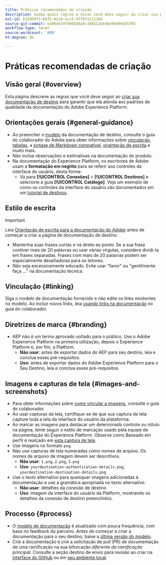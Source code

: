 ```yaml
---
title: Práticas recomendadas de criação
description: Saiba quais regras e dicas você deve seguir ao criar sua página de documentação de destino para garantir que ela atenda aos padrões de qualidade da documentação do Adobe Experience Platform.
exl-id: b12059f1-6635-41cd-acc5-6ff471111164
source-git-commit: e300e57df998836a8c388511b446e90499185705
workflow-type: tm+mt
source-wordcount: '499'
ht-degree: 0%

---
```


# Práticas recomendadas de criação

## Visão geral {#overview}

Esta página descreve as regras que você deve seguir ao [criar sua documentação de destino](./documentation-instructions.md) para garantir que ela atenda aos padrões de qualidade da documentação do Adobe Experience Platform.

## Orientações gerais {#general-guidance}

* Ao preencher o [modelo](./self-service-template.md) da documentação de destino, consulte o guia do colaborador do Adobe para obter informações sobre [vinculação](https://experienceleague.adobe.com/docs/contributor/contributor-guide/writing-essentials/linking.html), [tabelas](https://experienceleague.adobe.com/docs/contributor/contributor-guide/writing-essentials/markdown.html#tables), a [sintaxe de Markdown compatível](https://experienceleague.adobe.com/docs/contributor/contributor-guide/writing-essentials/markdown.html), [orientação de escrita](https://experienceleague.adobe.com/docs/contributor/contributor-guide/writing-essentials/general-writing-guidance.html) e muito mais.
* Não inclua observações e estimativas na documentação do produto.
* Na documentação do Experience Platform, os escritores de Adobe usam a **formatação em negrito** para se referir aos controles da interface do usuário, desta forma:
   * Vá para **[!UICONTROL Conexões]** > **[!UICONTROL Destinos]** e selecione a guia **[!UICONTROL Catálogo]**. Veja um exemplo de como os controles da interface do usuário são documentados em um [tutorial de destinos](https://experienceleague.adobe.com/docs/experience-platform/destinations/ui/activate/activate-batch-profile-destinations.html#select-destination).

## Estilo de escrita

>[!IMPORTANT]
>
>Leia [Orientação de escrita para a documentação do Adobe](https://experienceleague.adobe.com/docs/contributor/contributor-guide/writing-essentials/general-writing-guidance.html) antes de começar a criar a página de documentação de destino.

* Mantenha suas frases curtas e vá direto ao ponto. Se a sua frase contiver mais de 20 palavras ou usar várias vírgulas, considere dividi-la em frases separadas. Frases com mais de 20 palavras podem ser especialmente desafiadoras para os leitores.
* Não seja excessivamente educado. Evite usar &quot;favor&quot; ou &quot;gentilmente faça ...&quot; na documentação técnica.

## Vinculação {#linking}

Siga o modelo de documentação fornecido e não edite os links existentes no modelo. Ao incluir novos links, leia [usando links na documentação](https://experienceleague.adobe.com/docs/contributor/contributor-guide/writing-essentials/linking.html) no guia do colaborador.

## Diretrizes de marca {#branding}

* AEP não é um termo aprovado voltado para o público. Use o Adobe Experience Platform na primeira utilização, depois o Experience Platform e, por fim, a Platform.
   * **Não usar**: antes de exportar dados do AEP para seu destino, leia e conclua esses pré-requisitos.
   * **Uso**: antes de exportar dados do Adobe Experience Platform para o Seu Destino, leia e conclua esses pré-requisitos.

## Imagens e capturas de tela {#images-and-screenshots}

* Para obter informações sobre [como vincular a imagens](https://experienceleague.adobe.com/docs/contributor/contributor-guide/writing-essentials/markdown.html#images), consulte o guia do colaborador.
* Ao usar capturas de tela, certifique-se de que sua captura de tela capture toda a tela da interface do usuário da plataforma.
* Ao marcar as imagens para destacar um determinado controle ou rótulo na página, tente seguir o estilo de marcação usado pela equipe de documentação do Experience Platform. Observe como Baseado em perfil é realçado em [esta captura de tela](/help/destinations/catalog/cloud-storage/amazon-s3.md#export-type-frequency).
* Use imagens no formato `png`.
* Não use capturas de tela numeradas como nomes de arquivo. Os nomes de arquivo de imagem devem ser descritivos.
   * **Não usar**: `1.png`, `2.png`, `3.png`
   * **Uso**: `yourdestination-authentication-details.png`, `yourdestination-destination-details.png`
* Use o texto alternativo para quaisquer imagens adicionadas à documentação e use a gramática apropriada no texto alternativo.
   * **Não usar**: detalhes da conexão de destino
   * **Uso**: imagem da interface do usuário da Platform, mostrando os detalhes da conexão de destino preenchidos.

## Processo {#process}

* O [modelo de documentação](./self-service-template.md) é atualizado com pouca frequência, com base no feedback do parceiro. Antes de começar a criar a documentação para o seu destino, baixe a [última versão do modelo](../assets/docs-framework/yourdestination-template.zip).
* Crie a documentação e crie a solicitação de pull (PR) de documentação de uma ramificação na sua bifurcação *diferente da ramificação principal*. Consulte a seção destino de envio para revisão ao criar na [interface do GitHub](./use-github-interface-to-create-documentation.md#submit-review) ou em [seu ambiente local](./work-in-local-environment.md#submit-review).
